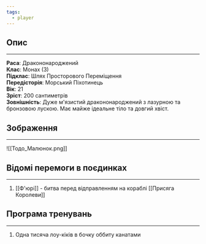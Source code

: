 ```yaml
---
tags:
  - player
---
```

## Опис
---
**Раса**: Дракононароджений  
**Клас**: Монах (3)  
**Підклас**: Шлях Просторового Переміщення  
**Передісторія**: Морський Піхотинець  
**Вік**: 21  
**Зріст**: 200 сантиметрів  
**Зовнішність**: Дуже м'язистий дракононароджений з лазурною та бронзовою лускою. Має майже ідеальне тіло та довгий хвіст.  

## Зображення
---
![[Тодо_Малюнок.png]]

## Відомі перемоги в поєдинках
---
1. [[Ф'юрі]] - битва перед відправленням на кораблі [[Присяга Королеви]]

## Програма тренувань
---
1. Одна тисяча лоу-кіків в бочку оббиту канатами  
